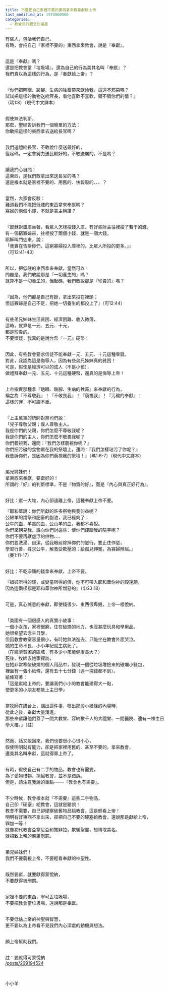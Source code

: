 ```yaml
---
title: 不要把自己家裡不要的東西拿來教會獻給上帝
last_modified_at: 1573660560
categories:
  - 教會流行觀念的偏差
---
```


<p>有些人，包括我們自己，<br>
有時，會把自己『家裡不要的』東西拿來教會，說是『奉獻』。</p>

<p><br>
這是『奉獻』嗎？<br>
還是把教會當『垃圾場』，還為自己的行為美其名叫『奉獻』？<br>
我們真以為這樣的行為，是『奉獻給上帝』？</p>

<p><br>
『你們把瞎眼、跛腳、生病的牲畜帶來獻給我，這還不邪惡嗎？<br>
試試把這樣的動物送給官長，看他喜歡不喜歡，領不領你們的情？』<br>
（瑪1:8）（現代中文譯本）</p>

<p><br>
假使無法判斷，<br>
那麼，聖經告訴我們一個簡單的方法：<br>
你敢把這樣的東西拿去送給長官嗎？</p>

<p><br>
我們送禮給長官，不敢說什麼送最好的，<br>
但起碼，一定會努力送比較好的，不敢送爛的，不是嗎？</p>

<p><br>
讓我捫心自問：<br>
這東西，是我們敢拿出來送長官的嗎？<br>
還是根本就是家裡不要的、用舊的、快報廢的、、、？</p>

<p><br>
當然，大家會反駁：<br>
難道我們不能把低賤的東西拿來奉獻嗎？<br>
寡婦的兩個小錢，不就是蒙主稱讚？</p>

<p><br>
『耶穌對銀庫坐著，看眾人怎樣投錢入庫。有好些財主往裡投了若干的錢。<br>
有一個窮寡婦來，往裡投了兩個小錢，就是一個大錢。<br>
耶穌叫門徒來，說：<br>
「我實在告訴你們，這窮寡婦投入庫裡的，比眾人所投的更多。」』<br>
（可12:41-43）</p>

<p><br>
所以，把低賤的東西拿來奉獻，當然可以！<br>
問題是，我們敢說那是『一切養生的』嗎？<br>
就算不是一切養生的，但起碼，我們敢說那是『珍貴的』嗎？</p>

<p><br>
『因為，他們都是自己有餘，拿出來投在裡頭；<br>
但這寡婦是自己不足，把她一切養生的都投上了』（可12:44）</p>

<p><br>
有些弟兄姊妹生活貧困、經濟困難、收入微薄，<br>
這時，就算是一元、五元、十元，<br>
都是珍貴的。<br>
不要懷疑，我真的是說台幣『一元』硬幣！</p>

<p><br>
因此，有些教會要求信徒不能奉獻一元、五元、十元這種零錢。<br>
對此，我認為這是侮辱人，因為有些弟兄姊妹真的貧困！<br>
可是，假使是經濟可以的成人（不是小孩），<br>
做禮拜奉獻一元、五元、十元這種硬幣，還真的是侮辱上帝！</p>

<p><br>
上帝指責那種拿『瞎眼、跛腳、生病的牲畜』來奉獻的行為，<br>
稱之為『不尊敬我』！『不敬畏我』！『藐視我』！『污穢的奉獻』！<br>
這樣的罪，不可謂不重。</p>

<p><br>
『上主萬軍的統帥對祭司們說：<br>
「兒子尊敬父親；僕人尊敬主人。<br>
我是你們的父親，你們怎麼不尊敬我呢？<br>
我是你們的主人，你們怎麼不敬畏我呢？<br>
你們藐視我，還問：『我們怎樣藐視你呢？』<br>
你們把污穢的食物獻在我的祭壇上，還問：『我們怎樣玷污了你呢？』<br>
我告訴你們，是因為你們藐視我的祭壇！』（瑪1:6-7）（現代中文譯本）</p>

<p><br>
弟兄姊妹們！<br>
拿東西來奉獻，要獻好的！<br>
所謂的『好』的判斷標準，不是『物質的好』，而是『內心與真正好行為』。</p>

<p><br>
好比：獻一大堆，內心卻遠離上帝，這種奉獻上帝不要。</p>

<p>『耶和華說：你們所獻的許多祭物與我何益呢？<br>
公綿羊的燔祭和肥畜的脂油，我已經夠了；<br>
公牛的血，羊羔的血，公山羊的血，我都不喜悅。<br>
你們來朝見我，誰向你們討這些，使你們踐踏我的院宇呢？<br>
你們不要再獻虛浮的供物、、、<br>
你們要洗濯、自潔，從我眼前除掉你們的惡行，要止住作惡，<br>
學習行善，尋求公平，解救受欺壓的；給孤兒伸冤，為寡婦辨屈。』<br>
（賽1:11-17）</p>

<p><br>
好比：不乾淨賺的錢拿來奉獻，上帝不要。</p>

<p>『娼妓所得的錢，或孌童所得的價，你不可帶入耶和華你神的殿還願，<br>
因為這兩樣都是耶和華你神所憎惡的』（申23:18）</p>

<p><br>
可是，真心誠意的奉獻，即使錢很少、東西很卑賤，上帝一樣悅納。</p>

<p><br>
「美國有一個很感人的真實小故事：<br>
一個小女孩，家裡很窮，住在破爛的地方，也沒甚麼玩具和學用品。<br>
她很希望去念主日學，<br>
但因教會教室容量很小，有時她無法進去，只能坐在教會外面哭泣。<br>
她的生命不長，小小年紀就生病死了。<br>
（在經濟貧困的區域，有多少小孩能健康長大？）<br>
死後，牧師去她家探訪，<br>
在她非常寒酸破爛的個人用品中，發現一個從垃圾堆撿來的破爛小錢包，<br>
裡面有一張小紙條，還有五十七分錢（連一塊錢都不到）。<br>
紙條寫著：<br>
「這是獻給上帝的，要讓我們小小的教會能建得大一點，<br>
使更多的小朋友都能上主日學」</p>

<p><br>
當牧師在講台上，講出這件事，唸出那段小紙條的內容時，<br>
從此之後，奉獻大量湧進，<br>
那些奉獻讓他們蓋了一間大教堂、容納數千人的大禮堂、一間醫院、還有一棟主日學大樓。」（註）</p>

<p><br>
然而，話又說回來，我們也要很小心很小心，<br>
假使明明就有能力，卻是把家裡用舊的、甚至不要的，拿來教會，<br>
還美其名叫奉獻，這就得罪上帝了。</p>

<p><br>
有時，假使自己有二手的物品，教會也有需要，<br>
為了愛物惜物，捐給教會，並不是錯誤。<br>
但是，請注意我說的重點-----『教會也有需要』。</p>

<p><br>
不少時候，教會根本就『不需要』這些二手物品，<br>
自己卻『硬塞』給教會，這就是錯誤！<br>
教會不需要，自己卻硬塞破舊物品給教會，這是輕看上帝！<br>
明明有好東西不拿出來，卻把自己不要的硬塞給教會，還說那是獻給上帝，<br>
罪加一等！<br>
就像初代教會亞拿尼亞和撒非拉，欺騙聖靈，想博取美名，<br>
就招致上帝的嚴厲刑罰。</p>

<p><br>
弟兄姊妹們！<br>
我們不要藐視上帝，不要輕看奉獻的神聖性。</p>

<p><br>
既然要獻，就要獻得蒙悅納，<br>
不要獻得被刑罰。</p>

<p><br>
家裡不要的東西，寧可丟垃圾場，<br>
不要把教會當垃圾場，還說那是奉獻。</p>

<p><br>
不要低估上帝的神聖與智慧，<br>
更不要以為上帝看不見我們內心深處的動機與想法。</p>

<p><br>
願上帝幫助我們。</p>

<p><br>
註：要獻得可蒙悅納<br>
<a href="/posts/269194524" target="_blank">/posts/269194524</a></p>

<p>&nbsp;</p>

<p>小小羊</p>

